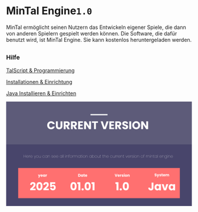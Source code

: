 
# MinTal Engine`1.0`

MinTal ermöglicht seinen Nutzern das Entwickeln eigener Spiele, die dann von anderen Spielern gespielt werden können. Die Software, die dafür benutzt wird, ist MinTal Engine. Sie kann kostenlos heruntergeladen werden.

## 
### Hilfe
[TalScript & Programmierung]()

[Installationen & Einrichtung]()

[Java Installieren & Einrichten]()


![Logo](https://github.com/LoVeYunai/MinTal-Engine/blob/main/20231210_204005_0001.png)


